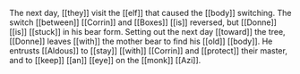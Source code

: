 The next day, [[they]] visit the [[elf]] that caused the [[body]] switching. The switch [[between]] [[Corrin]] and [[Boxes]] [[is]] reversed, but [[Donne]] [[is]] [[stuck]] in his bear form. Setting out the next day [[toward]] the tree, [[Donne]] leaves [[with]] the mother bear to find his [[old]] [[body]]. He entrusts [[Aldous]] to [[stay]] [[with]] [[Corrin]] and [[protect]] their master, and to [[keep]] [[an]] [[eye]] on the [[monk]] [[Azi]]. 
